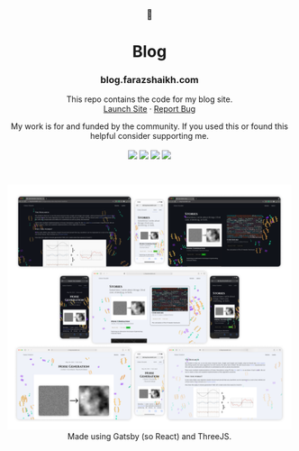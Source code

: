 <p align="center">
  <h3 align="center">📖</h3>
  <h1 align="center">Blog</h1>
    <h3 align="center">blog.farazshaikh.com</h3>
  
  <p align="center">
    This repo contains the code for my blog site.
    <br />
    <a href="https://blog.farazshaikh.com">Launch Site</a>
    ·
    <a href="mailto:farazzshaikh@gmail.com">Report Bug</a>
  </p>

  <p align="center">
    My work is for and funded by the community. If you used this or found this helpful consider supporting me.
  </p>

  <p align="center">
    <a href="https://farazzshaikh.github.io/glNoise/examples/support.html?via=ETH"><img align="center" src="https://img.shields.io/badge/Ethereum-A6A9AA?style=for-the-badge&logo=ethereum&logoColor=white" /></a>
    <a href="https://farazzshaikh.github.io/glNoise/examples/support.html?via=BTC"><img align="center" src="https://img.shields.io/badge/Bitcoin-000000?style=for-the-badge&logo=bitcoin&logoColor=white" /></a>
    <a href="https://farazzshaikh.github.io/glNoise/examples/support.html?via=DOGE"><img align="center" src="https://img.shields.io/badge/dogecoin-C2A633?style=for-the-badge&logo=dogecoin&logoColor=white" /></a>
     <a href="https://paypal.me/farazzshaikh"><img align="center" src="https://img.shields.io/badge/PayPal-00457C?style=for-the-badge&logo=paypal&logoColor=white" /></a>
  </p>
</p>

<br />
<p align="center">
    <img src="Assets/banner.png"></img>
    Made using Gatsby (so React) and ThreeJS.
</p>
<br />

